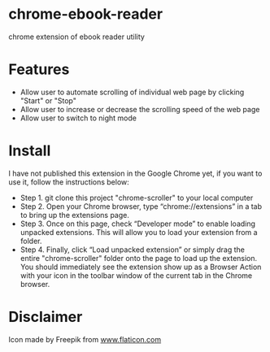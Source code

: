 # chrome-ebook-reader
chrome extension of ebook reader utility

# Features
* Allow user to automate scrolling of individual web page by clicking "Start" or "Stop"
* Allow user to increase or decrease the scrolling speed of the web page
* Allow user to switch to night mode 

# Install
 
I have not published this extension in the Google Chrome yet, if you want to use it, follow the instructions below:

* Step 1. git clone this project "chrome-scroller" to your local computer
* Step 2. Open your Chrome browser, type “chrome://extensions” in a tab to bring up the extensions page.
* Step 3. Once on this page, check “Developer mode” to enable loading unpacked extensions. This will allow you to load your extension from a folder. 
* Step 4. Finally, click “Load unpacked extension” or simply drag the entire "chrome-scroller" folder onto the page to load up the extension. You should immediately see the extension show up as a Browser Action with your icon in the toolbar window of the current tab in the Chrome browser.

# Disclaimer

Icon made by Freepik from www.flaticon.com 

